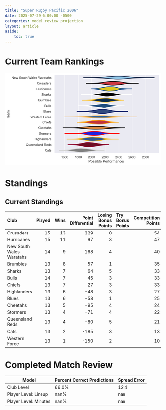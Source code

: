 ```yaml
---  
title: "Super Rugby Pacific 2006"  
date: 2025-07-29 6:00:00 -0500  
categories: model review projection  
layout: article  
aside:  
    toc: true  
---
```

# Current Team Rankings


![Club Rankings](plots/rankings_Super_Rugby_Pacific_2006.png)
# Standings

## Current Standings


| Club                     |   Played |   Wins |   Point Differential |   Losing Bonus Points | Try Bonus Points   |   Competition Points |
|:-------------------------|---------:|-------:|---------------------:|----------------------:|:-------------------|---------------------:|
| Crusaders                |       15 |     13 |                  229 |                     0 |                    |                   54 |
| Hurricanes               |       15 |     11 |                   97 |                     3 |                    |                   47 |
| New South Wales Waratahs |       14 |      9 |                  168 |                     4 |                    |                   40 |
| Brumbies                 |       13 |      8 |                   57 |                     1 |                    |                   35 |
| Sharks                   |       13 |      7 |                   64 |                     5 |                    |                   33 |
| Bulls                    |       14 |      7 |                   45 |                     3 |                    |                   33 |
| Chiefs                   |       13 |      7 |                   27 |                     3 |                    |                   33 |
| Highlanders              |       13 |      6 |                  -48 |                     3 |                    |                   27 |
| Blues                    |       13 |      6 |                  -58 |                     1 |                    |                   25 |
| Cheetahs                 |       13 |      5 |                  -95 |                     4 |                    |                   24 |
| Stormers                 |       13 |      4 |                  -71 |                     4 |                    |                   22 |
| Queensland Reds          |       13 |      4 |                  -80 |                     5 |                    |                   21 |
| Cats                     |       13 |      2 |                 -185 |                     3 |                    |                   13 |
| Western Force            |       13 |      1 |                 -150 |                     2 |                    |                   10 |



# Completed Match Review


| Model | Percent Correct Predictions | Spread Error |
| ------ | ------ | ------ |
| Club Level | 66.0% | 12.4 |
| Player Level: Lineup | nan% | nan |
| Player Level: Minutes | nan% | nan |


